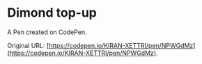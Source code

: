 # Dimond top-up 

A Pen created on CodePen.

Original URL: [https://codepen.io/KIRAN-XETTRI/pen/NPWGdMz](https://codepen.io/KIRAN-XETTRI/pen/NPWGdMz).

